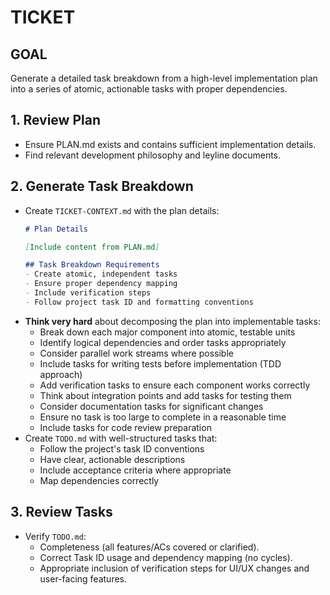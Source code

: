 # TICKET

## GOAL
Generate a detailed task breakdown from a high-level implementation plan into a series of atomic, actionable tasks with proper dependencies.

## 1. Review Plan
- Ensure PLAN.md exists and contains sufficient implementation details.
- Find relevant development philosophy and leyline documents.

## 2. Generate Task Breakdown
- Create `TICKET-CONTEXT.md` with the plan details:
  ```markdown
  # Plan Details
  
  [Include content from PLAN.md]
  
  ## Task Breakdown Requirements
  - Create atomic, independent tasks
  - Ensure proper dependency mapping
  - Include verification steps
  - Follow project task ID and formatting conventions
  ```
- **Think very hard** about decomposing the plan into implementable tasks:
    - Break down each major component into atomic, testable units
    - Identify logical dependencies and order tasks appropriately
    - Consider parallel work streams where possible
    - Include tasks for writing tests before implementation (TDD approach)
    - Add verification tasks to ensure each component works correctly
    - Think about integration points and add tasks for testing them
    - Consider documentation tasks for significant changes
    - Ensure no task is too large to complete in a reasonable time
    - Include tasks for code review preparation
- Create `TODO.md` with well-structured tasks that:
    - Follow the project's task ID conventions
    - Have clear, actionable descriptions
    - Include acceptance criteria where appropriate
    - Map dependencies correctly

## 3. Review Tasks
- Verify `TODO.md`:
    - Completeness (all features/ACs covered or clarified).
    - Correct Task ID usage and dependency mapping (no cycles).
    - Appropriate inclusion of verification steps for UI/UX changes and user-facing features.